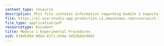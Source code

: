 ```yaml
---
content_type: resource
description: This file contains information regarding module 1 expectations.
file: https://ol-ocw-studio-app-production.s3.amazonaws.com/courses/5-35-introduction-to-experimental-chemistry-fall-2012/b10d5d9d08da81f1e54e34526de5d082_MIT5_35F12_Mod1_Experiment.pdf
file_type: application/pdf
resourcetype: Document
title: Module 1 Experimental Procedures
uid: b10d5d9d-08da-81f1-e54e-34526de5d082
---
```

